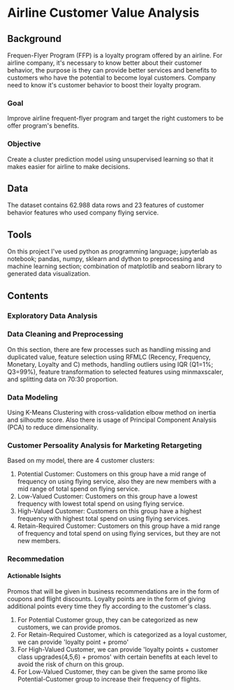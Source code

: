 # Airline Customer Value Analysis
## Background
Frequen-Flyer Program (FFP) is a loyalty program offered by an airline. For airline company, it's necessary to know better about their customer behavior, the purpose is they can provide better services and benefits to customers who have the potential to become loyal customers.
Company need to know it's customer behavior to boost their loyalty program.
### Goal
Improve airline frequent-flyer program and target the right customers to be offer program's benefits.
### Objective 
Create a cluster prediction model using unsupervised learning so that it makes easier for airline to make decisions.
## Data
The dataset contains 62.988 data rows and 23 features of customer behavior features who used company flying service.
## Tools
On this project I've used python as programming language; jupyterlab as notebook; pandas, numpy, sklearn and dython to preprocessing and machine learning section; combination of matplotlib and seaborn library to generated data visualization.
## Contents
### **Exploratory Data Analysis**
### **Data Cleaning and Preprocessing**
On this section, there are few processes such as handling missing and duplicated value, feature selection using RFMLC (Recency, Frequency, Monetary, Loyalty and C) methods, handling outliers using IQR (Q1=1%; Q3=99%), feature transformation to selected features using minmaxscaler, and splitting data on 70:30 proportion.
### **Data Modeling**
Using K-Means Clustering with cross-validation elbow method on inertia and silhoutte score. Also there is usage of Principal Component Analysis (PCA) to reduce dimensionality.
### **Customer Persoality Analysis for Marketing Retargeting**
Based on my model, there are 4 customer clusters:
1. Potential Customer:
Customers on this group have a mid range of frequency on using flying service, also they are new members with a mid range of total spend on flying service.
2. Low-Valued Customer:
Customers on this group have a lowest frequency with lowest total spend on using flying service.
3. High-Valued Customer:
Customers on this group have a highest frequency with highest total spend on using flying services.
4. Retain-Required Customer:
Customers on this group have a mid range of frequency and total spend on using flying services, but they are not new members.
### **Recommedation**
#### Actionable Isights
Promos that will be given in business recommendations are in the form of coupons and flight discounts. Loyalty points are in the form of giving additional points every time they fly according to the customer's class.
1. For Potential Customer group, they can be categorized as new customers, we can provide promos.
2. For Retain-Required Customer, which is categorized as a loyal customer, we can provide 'loyalty point + promo'
3. For High-Valued Customer, we can provide 'loyalty points + customer class upgrades(4,5,6) + promos' with certain benefits at each level to avoid the risk of churn on this group.
4. For Low-Valued Customer, they can be given the same promo like Potential-Customer group to increase their frequency of flights.
